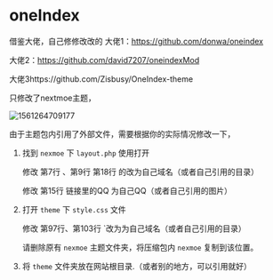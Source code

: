 # oneIndex
借鉴大佬，自己修修改改的
大佬1：https://github.com/donwa/oneindex

大佬2：https://github.com/david7207/oneindexMod

大佬3https://github.com/Zisbusy/OneIndex-theme

只修改了nextmoe主题，

![1561264709177](G:\oneindex-master在用\oneIndex-myMod\assets\1561264709177.png)



由于主题包内引用了外部文件，需要根据你的实际情况修改一下，

1. 找到 `nexmoe` 下 `layout.php` 使用打开

   修改 第7行 、第9行 第18行 的改为自己域名（或者自己引用的目录）

   修改 第15行 链接里的QQ 为自己QQ（或者自己引用的图片）

2. 打开 `theme` 下 `style.css` 文件

   修改 第97行、第103行 `改为为自己域名（或者自己引用的目录）

   请删除原有 `nexmoe` 主题文件夹，将压缩包内 `nexmoe` 复制到该位置。

3. 将 `theme` 文件夹放在网站根目录.（或者别的地方，可以引用就好）